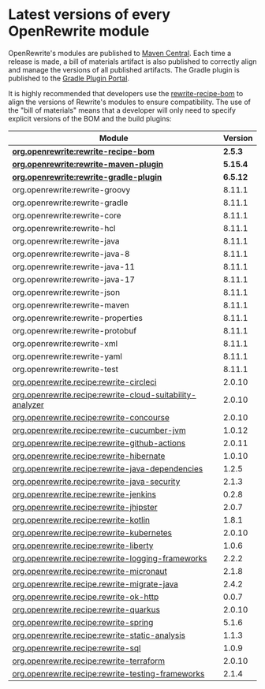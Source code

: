 # Latest versions of every OpenRewrite module

OpenRewrite's modules are published to [Maven Central](https://search.maven.org/search?q=org.openrewrite). Each time a release is made, a bill of materials artifact is also published to correctly align and manage the versions of all published artifacts. The Gradle plugin is published to the [Gradle Plugin Portal](https://plugins.gradle.org/plugin/org.openrewrite.rewrite).

It is highly recommended that developers use the [rewrite-recipe-bom](https://github.com/openrewrite/rewrite-recipe-bom) to align the versions of Rewrite's modules to ensure compatibility. The use of the "bill of materials" means that a developer will only need to specify explicit versions of the BOM and the build plugins:

| Module                                                                                                                          | Version   |
| --------------------------------------------------------------------------------------------------------------------------------| ----------|
| [**org.openrewrite:rewrite-recipe-bom**](https://github.com/openrewrite/rewrite-recipe-bom)                                     | **2.5.3** |
| [**org.openrewrite:rewrite-maven-plugin**](https://github.com/openrewrite/rewrite-maven-plugin)                                 | **5.15.4** |
| [**org.openrewrite:rewrite-gradle-plugin**](https://github.com/openrewrite/rewrite-gradle-plugin)                               | **6.5.12** |
| org.openrewrite:rewrite-groovy                                                                                                  | 8.11.1    |
| org.openrewrite:rewrite-gradle                                                                                                  | 8.11.1    |
| org.openrewrite:rewrite-core                                                                                                    | 8.11.1    |
| org.openrewrite:rewrite-hcl                                                                                                     | 8.11.1    |
| org.openrewrite:rewrite-java                                                                                                    | 8.11.1    |
| org.openrewrite:rewrite-java-8                                                                                                  | 8.11.1    |
| org.openrewrite:rewrite-java-11                                                                                                 | 8.11.1    |
| org.openrewrite:rewrite-java-17                                                                                                 | 8.11.1    |
| org.openrewrite:rewrite-json                                                                                                    | 8.11.1    |
| org.openrewrite:rewrite-maven                                                                                                   | 8.11.1    |
| org.openrewrite:rewrite-properties                                                                                              | 8.11.1    |
| org.openrewrite:rewrite-protobuf                                                                                                | 8.11.1    |
| org.openrewrite:rewrite-xml                                                                                                     | 8.11.1    |
| org.openrewrite:rewrite-yaml                                                                                                    | 8.11.1    |
| org.openrewrite:rewrite-test                                                                                                    | 8.11.1    |
| [org.openrewrite.recipe:rewrite-circleci](https://github.com/openrewrite/rewrite-circleci)                                      | 2.0.10     |
| [org.openrewrite.recipe:rewrite-cloud-suitability-analyzer](https://github.com/openrewrite/rewrite-cloud-suitability-analyzer)  | 2.0.10     |
| [org.openrewrite.recipe:rewrite-concourse](https://github.com/openrewrite/rewrite-concourse)                                    | 2.0.10     |
| [org.openrewrite.recipe:rewrite-cucumber-jvm](https://github.com/openrewrite/rewrite-cucumber-jvm)                              | 1.0.12    |
| [org.openrewrite.recipe:rewrite-github-actions](https://github.com/openrewrite/rewrite-github-actions)                          | 2.0.11    |
| [org.openrewrite.recipe:rewrite-hibernate](https://github.com/openrewrite/rewrite-hibernate)                                    | 1.0.10     |
| [org.openrewrite.recipe:rewrite-java-dependencies](https://github.com/openrewrite/rewrite-java-dependencies)                    | 1.2.5     |
| [org.openrewrite.recipe:rewrite-java-security](https://github.com/openrewrite/rewrite-java-security)                            | 2.1.3     |
| [org.openrewrite.recipe:rewrite-jenkins](https://github.com/openrewrite/rewrite-jenkins)                                        | 0.2.8     |
| [org.openrewrite.recipe:rewrite-jhipster](https://github.com/openrewrite/rewrite-jhipster)                                      | 2.0.7     |
| [org.openrewrite.recipe:rewrite-kotlin](https://github.com/openrewrite/rewrite-kotlin)                                          | 1.8.1     |
| [org.openrewrite.recipe:rewrite-kubernetes](https://github.com/openrewrite/rewrite-kubernetes)                                  | 2.0.10     |
| [org.openrewrite.recipe:rewrite-liberty](https://github.com/openrewrite/rewrite-liberty)                                        | 1.0.6     |
| [org.openrewrite.recipe:rewrite-logging-frameworks](https://github.com/openrewrite/rewrite-logging-frameworks)                  | 2.2.2     | <!--Update-->
| [org.openrewrite.recipe:rewrite-micronaut](https://github.com/openrewrite/rewrite-micronaut)                                    | 2.1.8     | <!--Update-->
| [org.openrewrite.recipe.rewrite-migrate-java](https://github.com/openrewrite/rewrite-migrate-java)                              | 2.4.2     | <!--Update-->
| [org.openrewrite.recipe.rewrite-ok-http](https://github.com/openrewrite/rewrite-okhttp)                                         | 0.0.7     |
| [org.openrewrite.recipe:rewrite-quarkus](https://github.com/openrewrite/rewrite-quarkus)                                        | 2.0.10     | <!--Update-->
| [org.openrewrite.recipe:rewrite-spring](https://github.com/openrewrite/rewrite-spring)                                          | 5.1.6     | <!--Update-->
| [org.openrewrite.recipe:rewrite-static-analysis](https://github.com/openrewrite/rewrite-static-analysis)                        | 1.1.3     | <!--Update-->
| [org.openrewrite.recipe:rewrite-sql](https://github.com/openrewrite/rewrite-sql)                                                | 1.0.9     |
| [org.openrewrite.recipe:rewrite-terraform](https://github.com/openrewrite/rewrite-terraform)                                    | 2.0.10     |
| [org.openrewrite.recipe:rewrite-testing-frameworks](https://github.com/openrewrite/rewrite-testing-frameworks)                  | 2.1.4     | <!--Update-->

